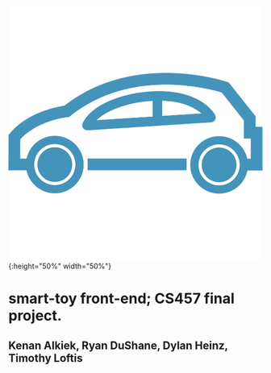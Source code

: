 
![alt text](./logo.png){:height="50%" width="50%"}
# smart-toy front-end; CS457 final project.
## Kenan Alkiek, Ryan DuShane, Dylan Heinz, Timothy Loftis
